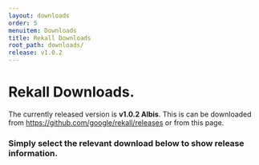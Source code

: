 ```yaml
---
layout: downloads
order: 5
menuitem: Downloads
title: Rekall Downloads
root_path: downloads/
release: v1.0.2
---
```


# Rekall Downloads.

The currently released version is **v1.0.2 Albis**. This is can be downloaded from
<https://github.com/google/rekall/releases> or from this page.

### Simply select the relevant download below to show release information.
